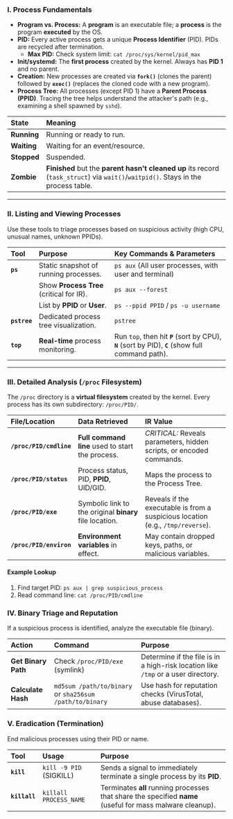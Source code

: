 ### Ⅰ. Process Fundamentals 

* **Program vs. Process:** A **program** is an executable file; a **process** is the program **executed** by the OS.
* **PID:** Every active process gets a unique **Process Identifier** (PID). PIDs are recycled after termination.
    * **Max PID:** Check system limit: `cat /proc/sys/kernel/pid_max`
* **Init/systemd:** The **first process** created by the kernel. Always has **PID 1** and no parent.
* **Creation:** New processes are created via **`fork()`** (clones the parent) followed by **`exec()`** (replaces the cloned code with a new program).
* **Process Tree:** All processes (except PID 1) have a **Parent Process (PPID)**. Tracing the tree helps understand the attacker's path (e.g., examining a shell spawned by `sshd`).

| State | Meaning |
| :--- | :--- |
| **Running** | Running or ready to run. |
| **Waiting** | Waiting for an event/resource. |
| **Stopped** | Suspended. |
| **Zombie** | **Finished** but the **parent hasn't cleaned up** its record (`task_struct`) via `wait()`/`waitpid()`. Stays in the process table. |

---

### Ⅱ. Listing and Viewing Processes

Use these tools to triage processes based on suspicious activity (high CPU, unusual names, unknown PPIDs).

| Tool | Purpose | Key Commands & Parameters |
| :--- | :--- | :--- |
| **`ps`** | Static snapshot of running processes. | `ps aux` (All user processes, with user and terminal) |
| | Show **Process Tree** (critical for IR). | `ps aux --forest` |
| | List by **PPID** or **User**. | `ps --ppid PPID` / `ps -u username` |
| **`pstree`** | Dedicated process tree visualization. | `pstree` |
| **`top`** | **Real-time** process monitoring. | Run `top`, then hit **`P`** (sort by CPU), **`N`** (sort by PID), **`C`** (show full command path). |

---

### Ⅲ. Detailed Analysis (`/proc` Filesystem)

The `/proc` directory is a **virtual filesystem** created by the kernel. Every process has its own subdirectory: `/proc/PID/`.

| File/Location | Data Retrieved | IR Value |
| :--- | :--- | :--- |
| **`/proc/PID/cmdline`** | **Full command line** used to start the process. | *CRITICAL:* Reveals parameters, hidden scripts, or encoded commands. |
| **`/proc/PID/status`** | Process status, PID, **PPID**, UID/GID. | Maps the process to the Process Tree. |
| **`/proc/PID/exe`** | Symbolic link to the original **binary** file location. | Reveals if the executable is from a suspicious location (e.g., `/tmp/reverse`). |
| **`/proc/PID/environ`** | **Environment variables** in effect. | May contain dropped keys, paths, or malicious variables. |

#### **Example Lookup**

1. Find target PID: `ps aux | grep suspicious_process`
2. Read command line: `cat /proc/PID/cmdline`

### Ⅳ. Binary Triage and Reputation

If a suspicious process is identified, analyze the executable file (binary).

| Action | Command | Purpose |
| :--- | :--- | :--- |
| **Get Binary Path** | Check `/proc/PID/exe` (symlink) | Determine if the file is in a high-risk location like `/tmp` or a user directory. |
| **Calculate Hash** | `md5sum /path/to/binary` or `sha256sum /path/to/binary` | Use hash for reputation checks (VirusTotal, abuse databases). |

### Ⅴ. Eradication (Termination)

End malicious processes using their PID or name.

| Tool | Usage | Purpose |
| :--- | :--- | :--- |
| **`kill`** | `kill -9 PID` (SIGKILL) | Sends a signal to immediately terminate a single process by its **PID**. |
| **`killall`** | `killall PROCESS_NAME` | Terminates **all** running processes that share the specified **name** (useful for mass malware cleanup). 

